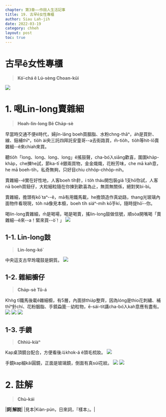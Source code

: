 ```yaml
---
chapter: 第3章——作田人生活記事
title: 19. 古早ê女性專櫃
author: Siau Lah-jih
date: 2022-03-19
category: chheh
layout: post
toc: true
---
```


# 古早ê女性專櫃
> **Kó͘-chá ê Lú-sèng Choan-kūi**

![](../too5/17/17-17-9賣雜細.jpg)

# 1. 喝Lin-long賣雜細
> **Hoah-lin-long Bē Cha̍p-sè**

早當時交通不便ê時代，婦jîn-lâng boeh買胭脂、水粉chng-thāⁿ，a̍h是買針、線、鈕補thīⁿ，tio̍h ài央三託四拜託安童哥--a去街路買，m̄-tio̍h，tio̍h等hit-lō賣雜細--ê來chiah來買。

聽tio̍h「long、long、long、long」ê搖鼓聲，cha-bó͘人siāng歡喜，圍圍kha̍p-kha̍p，che揀he試，節ka-tī ê銀兩買物，金金熾熾，花粉芳味，che mā kah意，he mā boeh-ti̍h，私奇無夠，只好目chiu chho̍p-chho̍p-nih。

賣雜細--ê實在好性地，人客boeh ti̍h針，i to̍h tháu開包裝giâ 1支hō͘你試，人客nā boeh買鈕仔，大粒細粒隨在你揀到歡喜為止，無買無關係，絕對笑bi-bi。

賣雜細，擔頭有kō͘ taⁿ--ê，mā有用鐵馬載，he擔頭造作真幼路，thang光玻璃內面物件看現現，to̍h ná像見本櫥，boeh ti̍h siáⁿ-mih kō͘手kí，隨時提hō͘--你。

喝lin-long賣雜細，m̄是喝場，喝是喝賣，搖lin-long鼓做信號，順sòa開嘴喝「賣雜細--ê來--a！緊來買--ò͘！」
![](../too5/17/17-17-1賣雜細.jpg)


## 1-1. Lin-long鼓
> **Lin-long-kó͘**

中央這支古早玲瓏鼓是銅質。
![](../too5/17/17-17-5賣雜細.jpg)

## 1-2. 雜細櫥仔
> **Cha̍p-sè Tû-á**

Khǹg tī鐵馬後載ê雜細櫥，有5層，內面排thia̍p整齊，因為lóng是thio花刺繡、補thīⁿ針chí、花粉胭脂、手鏡蝨篦⋯幼粒物，ē-sái-tit講cha-bó͘人kah意應有盡有。
![](../too5/17/17-17-2賣雜細.jpg)
![](../too5/17/17-17-3賣雜細.jpg)
![](../too5/17/17-17-4賣雜細.jpg)

## 1-3. 手鏡
> **Chhiú-kiàⁿ**

Kap桌頂鏡台配合，方便看後斗khok-á ê頭毛梳妝。
![](../too5/17/17-17-6賣雜細.jpg)

手鏡kap細kâi圓鏡，正面是玻璃鏡，倒面有真súi花紋。
![](../too5/17/17-17-7賣雜細.jpg)
![](../too5/17/17-17-8賣雜細.jpg)



# 2. 註解
> **Chù-kái**

|**詞**|**解說**|
|見本|Kiàn-pún，日來詞，『樣本』。|